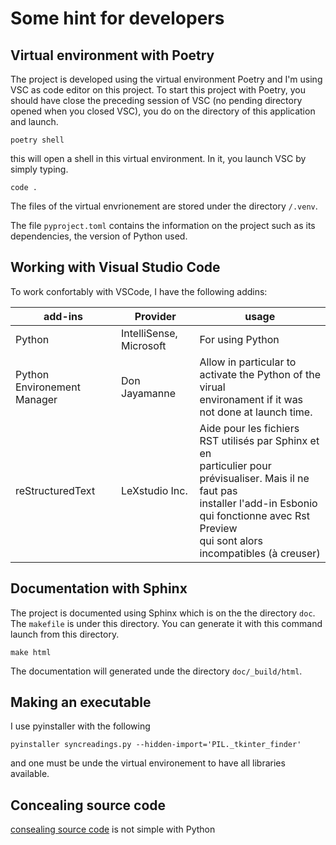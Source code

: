 # Some hint for developers

## Virtual environment with Poetry

The project is developed using the virtual environment Poetry and I'm using VSC as code editor on this project. To start this project with Poetry, you should have close the preceding session of VSC (no pending directory opened when you closed VSC), you do on the directory of this application and launch.

```shell
poetry shell
```

this will open a shell in this virtual environment. In it, you launch VSC by simply typing.

```shell
code .
```

The files of the virtual envrionement are stored under the directory `/.venv`.

The file `pyproject.toml` contains the information on the project such as its dependencies, the version of Python used.

## Working with Visual Studio Code

To work confortably with VSCode, I have the following addins:

| add-ins                     | Provider                | usage                                                                                                                                                                                                                             |
| --------------------------- | ----------------------- | --------------------------------------------------------------------------------------------------------------------------------------------------------------------------------------------------------------------------------- |
| Python                      | IntelliSense, Microsoft | For using Python                                                                                                                                                                                                                  |
| Python Environement Manager | Don Jayamanne           | Allow in particular to activate the Python of the virual<br />environament if it was not done at launch time.                                                                                                                     |
| reStructuredText            | LeXstudio Inc.          | Aide pour les fichiers RST utilisés par Sphinx et en<br />particulier pour prévisualiser. Mais il ne faut pas <br />installer l'add-in Esbonio qui fonctionne avec Rst Preview<br />qui sont alors incompatibles (à creuser) |

## Documentation with Sphinx

The project is documented using Sphinx which is on the the directory
`doc`. The `makefile` is under this directory. You can generate it
with this command launch from this directory.

```shell
make html
```

The documentation will generated unde the directory `doc/_build/html`.

## Making an executable

I use pyinstaller with the following

```shell
pyinstaller syncreadings.py --hidden-import='PIL._tkinter_finder'
```

and one must be unde the virtual environement to have all libraries
available.


## Concealing source code

[consealing source code](https://wiki.python.org/moin/Asking%20for%20Help/How%20do%20you%20protect%20Python%20source%20code%3F) is not simple with Python
